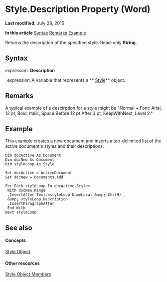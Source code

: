 
# Style.Description Property (Word)

 **Last modified:** July 28, 2015

 **In this article**
 [Syntax](#sectionSection0)
 [Remarks](#sectionSection1)
 [Example](#sectionSection2)


Returns the description of the specified style. Read-only  **String**.


## Syntax
<a name="sectionSection0"> </a>

 _expression_. **Description**

 _expression_A variable that represents a  ** [Style](473f8f41-2cba-769e-c0da-441d9d85b009.md)** object.


## Remarks
<a name="sectionSection1"> </a>

A typical example of a descirption for a style might be "Normal + Font: Arial, 12 pt, Bold, Italic, Space Before 12 pt After 3 pt, KeepWithNext, Level 2."


## Example
<a name="sectionSection2"> </a>

This example creates a new document and inserts a tab-delimited list of the active document's styles and their descriptions.


```
Dim docActive As Document 
Dim docNew As Document 
Dim styleLoop As Style 
 
Set docActive = ActiveDocument 
Set docNew = Documents.Add 
 
For Each styleLoop In docActive.Styles 
 With docNew.Range 
 .InsertAfter Text:=styleLoop.NameLocal &amp; Chr(9) _ 
 &amp; styleLoop.Description 
 .InsertParagraphAfter 
 End With 
Next styleLoop
```


## See also
<a name="sectionSection2"> </a>


#### Concepts


 [Style Object](473f8f41-2cba-769e-c0da-441d9d85b009.md)
#### Other resources


 [Style Object Members](37c68e72-c745-bc9c-1547-0cf177cbdef4.md)
